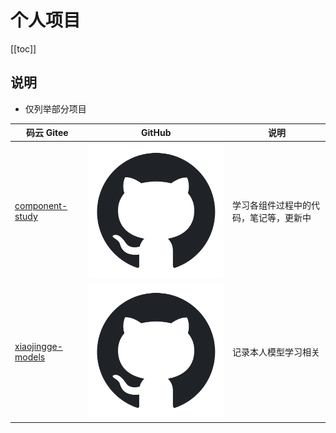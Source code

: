 # 个人项目

[[toc]]

## 说明

- 仅列举部分项目

| 码云 Gitee                                                          | GitHub                                                                       | 说明                                   |
| ------------------------------------------------------------------- | ---------------------------------------------------------------------------- | -------------------------------------- |
| [component-study](https://gitee.com/xiaojinggege/component-study)   | [![](./static/github.svg)](https://github.com/xiaoxiaojingge/ComponentStudy) | 学习各组件过程中的代码，笔记等，更新中 |
| [xiaojingge-models](https://gitee.com/xiaojinggege/component-study) | [![](./static/github.svg)](#)                                                | 记录本人模型学习相关                   |

<style>

._project_personal table tr th:nth-child(1), ._project_personal table tr td:nth-child(1) {
    width: 310px;
}

._project_personal table tr th:nth-child(3), ._project_personal table tr td:nth-child(3) {
    width: 350px;
}

._project_personal img {
    height: 30px;
    width: 30px;
}

._project_personal table tr td:nth-child(2), ._project_personal table tr td:nth-child(3) {
    padding: 5px !important;
}

</style>
